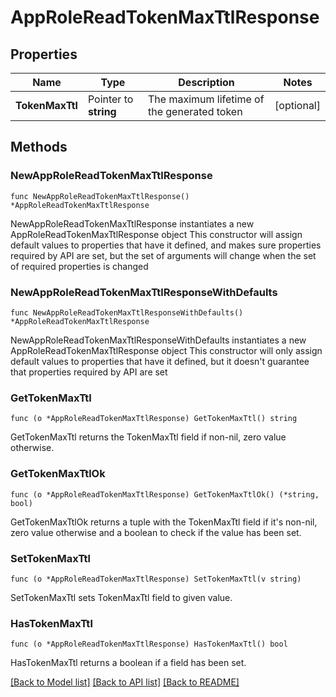 # AppRoleReadTokenMaxTtlResponse


## Properties

Name | Type | Description | Notes
------------ | ------------- | ------------- | -------------
**TokenMaxTtl** | Pointer to **string** | The maximum lifetime of the generated token | [optional] 



## Methods


### NewAppRoleReadTokenMaxTtlResponse

`func NewAppRoleReadTokenMaxTtlResponse() *AppRoleReadTokenMaxTtlResponse`

NewAppRoleReadTokenMaxTtlResponse instantiates a new AppRoleReadTokenMaxTtlResponse object
This constructor will assign default values to properties that have it defined,
and makes sure properties required by API are set, but the set of arguments
will change when the set of required properties is changed

### NewAppRoleReadTokenMaxTtlResponseWithDefaults

`func NewAppRoleReadTokenMaxTtlResponseWithDefaults() *AppRoleReadTokenMaxTtlResponse`

NewAppRoleReadTokenMaxTtlResponseWithDefaults instantiates a new AppRoleReadTokenMaxTtlResponse object
This constructor will only assign default values to properties that have it defined,
but it doesn't guarantee that properties required by API are set


### GetTokenMaxTtl

`func (o *AppRoleReadTokenMaxTtlResponse) GetTokenMaxTtl() string`

GetTokenMaxTtl returns the TokenMaxTtl field if non-nil, zero value otherwise.

### GetTokenMaxTtlOk

`func (o *AppRoleReadTokenMaxTtlResponse) GetTokenMaxTtlOk() (*string, bool)`

GetTokenMaxTtlOk returns a tuple with the TokenMaxTtl field if it's non-nil, zero value otherwise
and a boolean to check if the value has been set.

### SetTokenMaxTtl

`func (o *AppRoleReadTokenMaxTtlResponse) SetTokenMaxTtl(v string)`

SetTokenMaxTtl sets TokenMaxTtl field to given value.


### HasTokenMaxTtl

`func (o *AppRoleReadTokenMaxTtlResponse) HasTokenMaxTtl() bool`

HasTokenMaxTtl returns a boolean if a field has been set.









[[Back to Model list]](../README.md#documentation-for-models) [[Back to API list]](../README.md#documentation-for-api-endpoints) [[Back to README]](../README.md)


